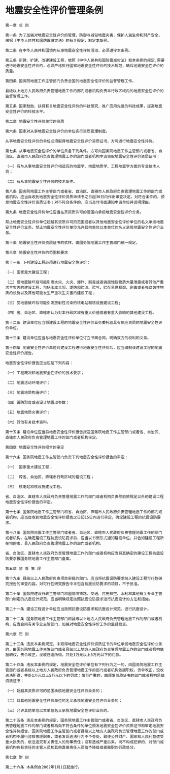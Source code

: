 # 地震安全性评价管理条例

    第一章 总 则

    第一条 为了加强对地震安全性评价的管理，防御与减轻地震灾害，保护人民生命和财产安全，根据《中华人民共和国防震减灾法》的有关规定，制定本条例。

    第二条 在中华人民共和国境内从事地震安全性评价活动，必须遵守本条例。

    第三条 新建、扩建、改建建设工程，依照《中华人民共和国防震减灾法》和本条例的规定,需要进行地震安全性评价的，必须严格执行国家地震安全性评价的技术规范，确保地震安全性评价的质量。

    第四条 国务院地震工作主管部门负责全国的地震安全性评价的监督管理工作。

    县级以上地方人民政府负责管理地震工作的部门或者机构负责本行政区域内的地震安全性评价的监督管理工作。

    第五条 国家鼓励、扶持有关地震安全性评价的科技研究，推广应用先进的科技成果，提高地震安全性评价的科技水平。

    第二章 地震安全性评价单位的资质

    第六条 国家对从事地震安全性评价的单位实行资质管理制度。

    从事地震安全性评价的单位必须取得地震安全性评价资质证书，方可进行地震安全性评价。

    第七条 从事地震安全性评价的单位具备下列条件，方可向国务院地震工作主管部门或者省、自治区、直辖市人民政府负责管理地震工作的部门或者机构申请领取地震安全性评价资质证书：

    （一）有与从事地震安全性评价相适应的地震学、地震地质学、工程地震学方面的专业技术人员；

    （二）有从事地震安全性评价的技术条件。

    第八条 国务院地震工作主管部门或者省、自治区、直辖市人民政府负责管理地震工作的部门或者机构，应当自收到地震安全性评价资质申请书之日起30日内作出审查决定。对符合条件的，颁发地震安全性评价资质证书；对不符合条件的，应当及时书面通知申请单位并说明理由。

    第九条 地震安全性评价单位应当在其资质许可的范围内承揽地震安全性评价业务。

    禁止地震安全性评价单位超越其资质许可的范围或者以其他地震安全性评价单位的名义承揽地震安全性评价业务。禁止地震安全性评价单位允许其他单位以本单位的名义承揽地震安全性评价业务。

    第十条 地震安全性评价资质证书的式样，由国务院地震工作主管部门统一规定。

    第三章 地震安全性评价的范围和要求

    第十一条 下列建设工程必须进行地震安全性评价：

    （一）国家重大建设工程；

    （二）受地震破坏后可能引发水灾、火灾、爆炸、剧毒或者强腐蚀性物质大量泄露或者其他严重次生灾害的建设工程，包括水库大坝、堤防和贮油、贮气，贮存易燃易爆、剧毒或者强腐蚀性物质的设施以及其他可能发生严重次生灾害的建设工程；

    （三）受地震破坏后可能引发放射性污染的核电站和核设施建设工程;

    （四）省、自治区、直辖市认为对本行政区域有重大价值或者有重大影响的其他建设工程。

    第十二条 建设单位应当将建设工程的地震安全性评价业务委托给具有相应资质的地震安全性评价单位。

    第十三条 建设单位应当与地震安全性评价单位订立书面合同，明确双方的权利和义务。

    第十四条 地震安全性评价单位对建设工程进行地震安全性评价后，应当编制该建设工程的地震安全性评价报告。

    地震安全性评价报告应当包括下列内容：

    （一）工程概况和地震安全性评价的技术要求；

    （二）地震活动环境评价；

    （三）地震地质构造评价；

    （四）设防烈度或者设计地震动参数；

    （五）地震地质灾害评价；

    （六）其他有关技术资料。

    第十五条 建设单位应当将地震安全性评价报告报送国务院地震工作主管部门或者省、自治区、直辖市人民政府负责管理地震工作的部门或者机构审定。

    第四章 地震安全性评价报告的审定

    第十六条 国务院地震工作主管部门负责下列地震安全性评价报告的审定：

    （一） 国家重大建设工程；

    （二） 跨省、自治区、直辖市行政区域的建设工程；

    （三） 核电站和核设施建设工程。

    省、自治区、直辖市人民政府负责管理地震工作的部门或者机构负责除前款规定以外的建设工程地震安全性评价报告的审定。

    第十七条 国务院地震工作主管部门和省、自治区、直辖市人民政府负责管理地震工作的部门或者机构，应当自收到地震安全性评价报告之日起15日内进行审定，确定建设工程的抗震设防要求。

    第十八条 国务院地震工作主管部门或者省、自治区、直辖市人民政府负责管理地震工作的部门或者机构，在确定建设工程抗震设防要求后，应当以书面形式通知建设单位，并告知建设工程所在地的市、县人民政府负责管理地震工作的部门或者机构。

    省、自治区、直辖市人民政府负责管理地震工作的部门或者机构应当将其确定的建设工程抗震设防要求报国务院地震工作主管部门备案。

    第五章 监 督 管 理

    第十九条 县级以上人民政府负责项目审批的部门，应当将抗震设防要求纳入建设工程可行性研究报告的审查内容。对可行性研究报告中未包含抗震设防要求的项目，不予批准。

    第二十条 国务院建设行政主管部门和国务院铁路、交通、民用航空、水利和其他有关专业主管部门制定的抗震设计规范，应当明确规定按照抗震设防要求进行抗震设计的方法和措施。

    第二十一条 建设工程设计单位应当按照抗震设防要求和抗震设计规范，进行抗震设计。

    第二十二条 国务院地震工作主管部门和县级以上地方人民政府负责管理地震工作的部门或者机构，应当会同有关专业主管部门，加强对地震安全性评价工作的监督检查。

    第六章 罚 则

    第二十三条 违反本条例规定，未取得地震安全性评价资质证书的单位承揽地震安全性评价业务的，由国务院地震工作主管部门或者县级以上地方人民政府负责管理地震工作的部门或者机构依据职权，责令改正，没收违法所得，并处1万元以上5万元以下的罚款。

    第二十四条 违反本条例的规定，地震安全性评价单位有下列行为之一的，由国务院地震工作主管部门或者县级以上地方人民政府负责管理地震工作的部门或者机构依据职权，责令改正，没收违法所得，并处1万元以上5万元以下的罚款；情节严重的，由颁发资质证书的部门或者机构吊销资质证书：

    （一）超越其资质许可的范围承揽地震安全性评价业务的；

    （二）以其他地震安全性评价单位的名义承揽地震安全性评价业务的；

    （三）允许其他单位以本单位名义承揽地震安全性评价业务的。

    第二十五条 违反本条例的规定，国务院地震工作主管部门或者省、自治区、直辖市人民政府负责管理地震工作的部门或者机构向不符合条件的单位颁发地震安全性评价资质证书和审定地震安全性评价报告，国务院地震工作主管部门或者县级以上地方人民政府负责管理地震工作的部门或者机构不履行监督管理职责，或者发现违法行为不予查处，致使公共财产、国家和人民利益遭受重大损失的，依法追究有关责任人的刑事责任；没有造成严重后果，尚不构成犯罪的，对部门或者机构负有责任的主管人员和其他直接责任人员给予降级或者撤职的行政处分。

    第七章 附 则

    第二十六条 本条例自2002年1月1日起施行。